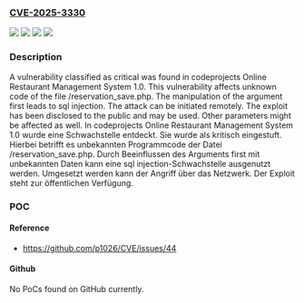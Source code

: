 ### [CVE-2025-3330](https://cve.mitre.org/cgi-bin/cvename.cgi?name=CVE-2025-3330)
![](https://img.shields.io/static/v1?label=Product&message=Online%20Restaurant%20Management%20System&color=blue)
![](https://img.shields.io/static/v1?label=Version&message=1.0%20&color=brightgreen)
![](https://img.shields.io/static/v1?label=Vulnerability&message=Injection&color=brightgreen)
![](https://img.shields.io/static/v1?label=Vulnerability&message=SQL%20Injection&color=brightgreen)

### Description

A vulnerability classified as critical was found in codeprojects Online Restaurant Management System 1.0. This vulnerability affects unknown code of the file /reservation_save.php. The manipulation of the argument first leads to sql injection. The attack can be initiated remotely. The exploit has been disclosed to the public and may be used. Other parameters might be affected as well.
In codeprojects Online Restaurant Management System 1.0 wurde eine Schwachstelle entdeckt. Sie wurde als kritisch eingestuft. Hierbei betrifft es unbekannten Programmcode der Datei /reservation_save.php. Durch Beeinflussen des Arguments first mit unbekannten Daten kann eine sql injection-Schwachstelle ausgenutzt werden. Umgesetzt werden kann der Angriff über das Netzwerk. Der Exploit steht zur öffentlichen Verfügung.

### POC

#### Reference
- https://github.com/p1026/CVE/issues/44

#### Github
No PoCs found on GitHub currently.

